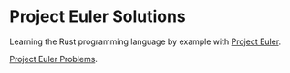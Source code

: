 # Project Euler Solutions
Learning the Rust programming language by example with [Project Euler].

[Project Euler Problems].

[Project Euler]: http://www.reddit.com
[Project Euler Problems]: http://www.reddi22.com
